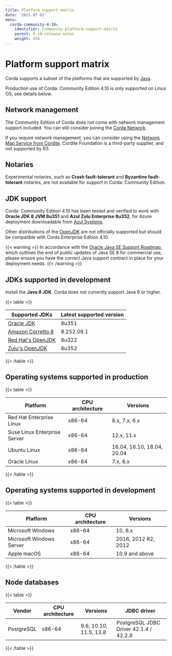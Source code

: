 ```yaml
---
title: Platform support matrix
date: '2021-07-02'
menu:
  corda-community-4-10:
    identifier: community-platform-support-matrix
    parent: 4-10-release-notes
    weight: 450
---
```



# Platform support matrix

Corda supports a subset of the platforms that are supported by [Java](http://www.oracle.com/technetwork/java/javase/certconfig-2095354.html).

Production use of Corda: Community Edition 4.10 is only supported on Linux OS, see details below.

## Network management

The Community Edition of Corda does not come with network management support included. You can still consider joining the [Corda Network](https://corda.network).

If you require network management, you can consider using the [Network Map Service from Cordite](https://gitlab.com/cordite/network-map-service). Cordite Foundation is a third-party supplier, and not supported by R3.

## Notaries

Experimental notaries, such as **Crash fault-tolerant** and **Byzantine fault-tolerant** notaries, are not available for support in Corda: Community Edition.

## JDK support

Corda: Community Edition 4.10 has been tested and verified to work with **Oracle JDK 8 JVM 8u351** and **Azul Zulu Enterprise 8u352**, for Azure deployment downloadable from
[Azul Systems](https://www.azul.com/downloads/azure-only/zulu/).

Other distributions of the [OpenJDK](https://openjdk.java.net/) are not officially supported but should be compatible with Corda Enterprise Edition 4.10.

{{< warning >}}
In accordance with the [Oracle Java SE Support Roadmap](https://www.oracle.com/technetwork/java/java-se-support-roadmap.html),
which outlines the end of public updates of Java SE 8 for commercial use, please ensure you have the correct Java support contract in place
for your deployment needs.
{{< /warning >}}

## JDKs supported in development

Install the **Java 8 JDK**. Corda does not currently support Java 9 or higher.

{{< table >}}

|Supported JDKs|Latest supported version|
|-----------------------------------|-----------|
|[Oracle JDK](https://www.oracle.com/technetwork/java/javase/downloads/jdk8-downloads-2133151.html)|8u351|
|[Amazon Corretto 8](https://aws.amazon.com/corretto/)|8.252.09.1|
|[Red Hat's OpenJDK](https://developers.redhat.com/products/openjdk/overview/)|8u322|
|[Zulu's OpenJDK](https://www.azul.com/)|8u352|

{{< /table >}}

## Operating systems supported in production

{{< table >}}

|Platform|CPU architecture|Versions|
|-------------------------------|------------------|-----------|
|Red Hat Enterprise Linux|x86-64|8.x, 7.x, 6.x|
|Suse Linux Enterprise Server|x86-64|12.x, 11.x|
|Ubuntu Linux|x86-64|16.04, 16.10, 18.04, 20.04|
|Oracle Linux|x86-64|7.x, 6.x|

{{< /table >}}

## Operating systems supported in development

{{< table >}}

|Platform|CPU architecture|Versions|
|-------------------------------|------------------|-----------|
|Microsoft Windows|x86-64|10, 8.x|
|Microsoft Windows Server|x86-64|2016, 2012 R2, 2012|
|Apple macOS|x86-64|10.9 and above|

{{< /table >}}

## Node databases

{{< table >}}

|Vendor|CPU architecture|Versions|JDBC driver|
|-------------------------------|------------------|------------------|------------------------|
|PostgreSQL|x86-64|9.6, 10.10, 11.5, 13.8|PostgreSQL JDBC Driver 42.1.4 / 42.2.9|

{{< /table >}}
